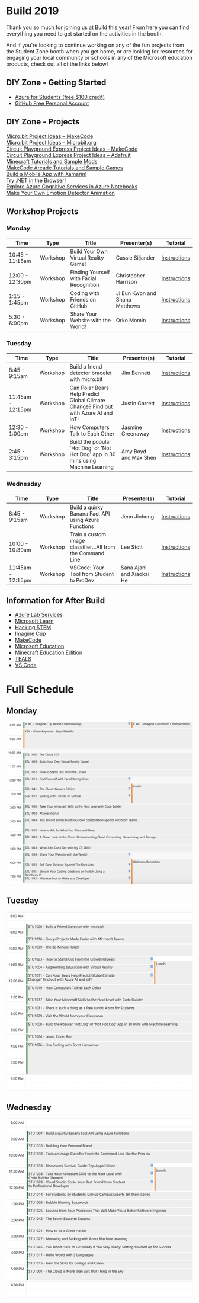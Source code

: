 # Build 2019 
Thank you so much for joining us at Build this year! From here you can find everything you need to get started on the activities in the booth. 

And if you're looking to continue working on any of the fun projects from
the Student Zone booth when you get home, or are looking for resources for engaging your local community or schools in any of the Microsoft
education products, check out all of the links below!

## DIY Zone - Getting Started
- [Azure for Students (free $100 credit)](https://azure.microsoft.com/free/students/?WT.mc_id=build2019studentoffer)
- [GitHub Free Personal Account](https://github.com/)

## DIY Zone - Projects
[Micro:bit Project Ideas – MakeCode ](https://makecode.microbit.org/)  
[Micro:bit Project Ideas – Microbit.org ](https://microbit.org/ideas/)  
[Circuit Playground Express Project Ideas – MakeCode ](https://makecode.adafruit.com/)  
[Circuit Playground Express Project Ideas – Adafruit ](https://learn.adafruit.com/category/express)  
[Minecraft Tutorials and Sample Mods ](https://minecraft.makecode.com/)  
[MakeCode Arcade Tutorials and Sample Games ](https://arcade.makecode.com/)  
[Build a Mobile App with Xamarin!](https://github.com/shanamatthews/Build2019-Xamarin/blob/master/README.md)  
[Try .NET in the Browser!](https://trialinteractivedotnet.azurewebsites.net/)  
[Explore Azure Cognitive Services in Azure Notebooks](https://notebooks.azure.com/sarah-guthals/projects/buildstudentzone)  
[Make Your Own Emotion Detector Animation](https://github.com/Wicklets/FaceDetectionWithAzure)  

## Workshop Projects
### Monday
| Time | Type | Title | Presenter(s) | Tutorial | 
| ---------------- | --------- | ------------- | ------ | ----- | 
| 10:45 - 11:15am  | Workshop  | Build Your Own Virtual Reality Game! | Cassie Siljander | [Instructions](https://aka.ms/WorkshopWebVR) |
| 12:00 - 12:30pm  | Workshop  | Finding Yourself with Facial Recognition | Christopher Harrison | [Instructions](https://github.com/GeekTrainer/face-api-workshop) | 
| 1:15 - 1:45pm    | Workshop  | Coding with Friends on GitHub | Ji Eun Kwon and Shana Matthews | [Instructions](https://github.com/shanamatthews/build-github-workshop/blob/master/README.md) |
| 5:30 - 6:00pm    | Workshop  | Share Your Website with the World! | Orko Momin | [Instructions](https://github.com/orktopus/build-homepage-tutorial) |

### Tuesday
| Time | Type | Title | Presenter(s) | Tutorial | 
| ---------------- | --------- | ------------- | ------ | ----- | 
| 8:45 - 9:15am  | Workshop  | Build a friend detector bracelet with micro:bit | Jim Bennett | [Instructions](https://aka.ms/FriendDetector) |
| 11:45am - 12:15pm    | Workshop  | Can Polar Bears Help Predict Global Climate Change? Find out with Azure AI and IoT! | Justin Garrett | [Instructions](https://docs.microsoft.com/en-us/learn/modules/build-ml-model-with-azure-stream-analytics/) |
| 12:30 - 1:00pm    | Workshop  | How Computers Talk to Each Other | Jasmine Greenaway | [Instructions](https://aka.ms/computers-talk) |
| 2:45 - 3:15pm | Workshop | Build the popular 'Hot Dog' or 'Not Hot Dog' app in 30 mins using Machine Learning | Amy Boyd and Max Shen | [Instructions](https://aka.ms/hotdogapp) |


### Wednesday
| Time | Type | Title | Presenter(s) | Tutorial | 
| ---------------- | --------- | ------------- | ------ | ----- | 
| 8:45 - 9:15am  | Workshop  | Build a quirky Banana Fact API using Azure Functions | Jenn Jinhong | [Instructions](https://github.com/JennJin/quirkyBananaFactsAPI) |
| 10:00 - 10:30am  | Workshop  | Train a custom image classifier...All from the Command Line | Lee Stott | [Instructions](https://github.com/leestott/Building-Microsoft-Custom-Vision-AI-Model-and-Apps/)| 
| 11:45am - 12:15pm    | Workshop  | VSCode: Your Tool from Student to ProDev | Sana Ajani and Xiaokai He | [Instructions](https://github.com/sana-ajani/build2019-workshop) |

## Information for After Build
- [Azure Lab Services](https://azure.microsoft.com/services/lab-services/?WT.mc_id=jrdevdays-build2019-cxa)
- [Microsoft Learn](https://docs.microsoft.com/learn/?WT.mc_id=jrdevdays-build2019-cxa)
- [Hacking STEM](https://www.microsoft.com/education/education-workshop/default.aspx)
- [Imagine Cup](https://imaginecup.microsoft.com/Events?id=0)
- [MakeCode](https://www.microsoft.com/makecode?rtc=1)
- [Microsoft Education](https://www.microsoft.com/education)
- [Minecraft Education Edition](https://education.minecraft.net/)
- [TEALS](http://tealsk12.org/)
- [VS Code](https://code.visualstudio.com/)

# Full Schedule
## Monday
![Monday](Screen%20Shot%202019-05-06%20at%207.55.47%20AM.png)  

## Tuesday
![Tuesday](Screen%20Shot%202019-05-06%20at%207.56.15%20AM.png)

## Wednesday
![Wednesday](Screen%20Shot%202019-05-06%20at%207.56.30%20AM.png)
